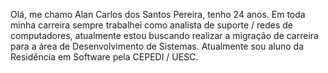Olá, me chamo Alan Carlos dos Santos Pereira, tenho 24 anos. Em toda minha carreira sempre trabalhei como analista de suporte / redes de computadores, atualmente estou buscando realizar a migração de carreira para a área de Desenvolvimento de Sistemas. Atualmente sou aluno da Residência em Software pela CEPEDI / UESC.